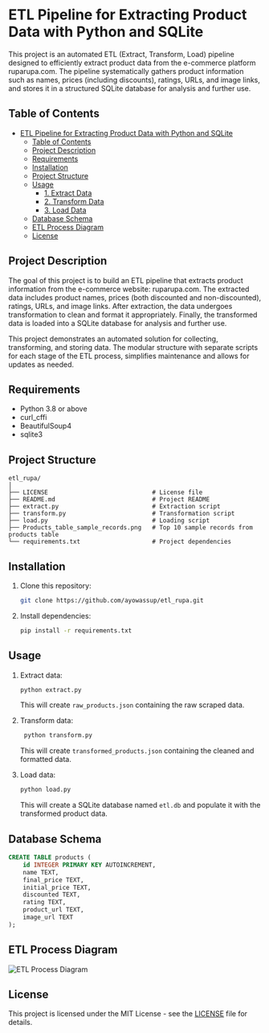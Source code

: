 # ETL Pipeline for Extracting Product Data with Python and SQLite

This project is an automated ETL (Extract, Transform, Load) pipeline designed to efficiently extract product data from the e-commerce platform ruparupa.com. The pipeline systematically gathers product information such as names, prices (including discounts), ratings, URLs, and image links, and stores it in a structured SQLite database for analysis and further use.

## Table of Contents

- [ETL Pipeline for Extracting Product Data with Python and SQLite](#etl-pipeline-for-extracting-product-data-with-python-and-sqlite)
  - [Table of Contents](#table-of-contents)
  - [Project Description](#project-description)
  - [Requirements](#requirements)
  - [Installation](#installation)
  - [Project Structure](#project-structure)
  - [Usage](#usage)
    - [1. Extract Data](#1-extract-data)
    - [2. Transform Data](#2-transform-data)
    - [3. Load Data](#3-load-data)
  - [Database Schema](#database-schema)
  - [ETL Process Diagram](#etl-process-diagram)
  - [License](#license)

## Project Description

The goal of this project is to build an ETL pipeline that extracts product information from the e-commerce website: ruparupa.com. The extracted data includes product names, prices (both discounted and non-discounted), ratings, URLs, and image links. After extraction, the data undergoes transformation to clean and format it appropriately. Finally, the transformed data is loaded into a SQLite database for analysis and further use.

This project demonstrates an automated solution for collecting, transforming, and storing data. The modular structure with separate scripts for each stage of the ETL process, simplifies maintenance and allows for updates as needed.

## Requirements

- Python 3.8 or above
- curl_cffi
- BeautifulSoup4
- sqlite3

## Project Structure

```plaintext
etl_rupa/
│
├── LICENSE                             # License file
├── README.md                           # Project README
├── extract.py                          # Extraction script
├── transform.py                        # Transformation script
├── load.py                             # Loading script
├── Products_table_sample_records.png   # Top 10 sample records from products table
└── requirements.txt                    # Project dependencies
```

## Installation
1. Clone this repository:

   ```sh
   git clone https://github.com/ayowassup/etl_rupa.git
   ```

2. Install dependencies:
   ```sh
   pip install -r requirements.txt
   ```

## Usage

1. Extract data:
   
    ```sh
    python extract.py
    ```

   This will create `raw_products.json` containing the raw scraped data.

    
2. Transform data:
   
   ```sh
    python transform.py
   ```

   This will create `transformed_products.json` containing the cleaned and formatted data.

   
3. Load data:
   
   ```sh
   python load.py
   ```

   This will create a SQLite database named `etl.db` and populate it with the transformed product data.

## Database Schema
```sql
CREATE TABLE products (
    id INTEGER PRIMARY KEY AUTOINCREMENT,
    name TEXT,
    final_price TEXT,
    initial_price TEXT,
    discounted TEXT,
    rating TEXT,
    product_url TEXT,
    image_url TEXT
);
```

## ETL Process Diagram
![ETL Process Diagram](https://github.com/user-attachments/assets/81624225-754b-42f2-887c-a699654bd0c7)

## License
This project is licensed under the MIT License - see the [LICENSE](LICENSE) file for details.

